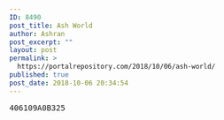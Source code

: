 ```yaml
---
ID: 8490
post_title: Ash World
author: Ashran
post_excerpt: ""
layout: post
permalink: >
  https://portalrepository.com/2018/10/06/ash-world/
published: true
post_date: 2018-10-06 20:34:54
---
```

<pre>406109A0B325</pre>